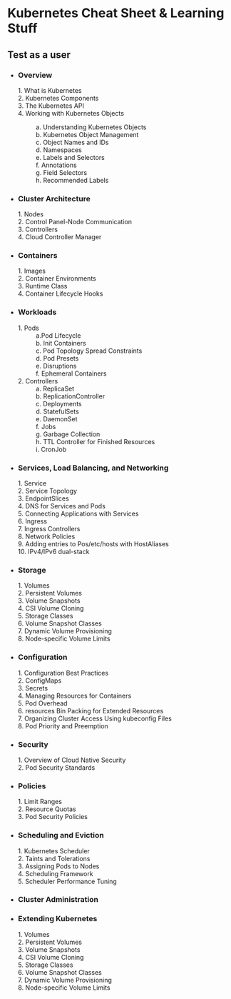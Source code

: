 <h1>Kubernetes Cheat Sheet & Learning Stuff</h1>

<h2>Test as a user</h2>
<ul>
<li><h3>Overview</h3></li> 
    <dl>
        <dt>1. What is Kubernetes</dt>
        <dt>2. Kubernetes Components</dt>
        <dt>3. The Kubernetes API</dt>
        <dt>4. Working with Kubernetes Objects</dt>
            <dl>
            <dd>a. Understanding Kubernetes Objects</dd>
            <dd>b. Kubernetes Object Management</dd>
            <dd>c. Object Names and IDs</dd>
            <dd>d. Namespaces</dd>
            <dd>e. Labels and Selectors</dd>
            <dd>f. Annotations</dd>
            <dd>g. Field Selectors</dd>
            <dd>h. Recommended Labels</dd>
            <dl>
    </dl>
<li><h3>Cluster Architecture</h3></li>
    <dl>
     <dt>1. Nodes</dt>
     <dt>2. Control Panel-Node Communication</dt>
     <dt>3. Controllers</dt>
     <dt>4. Cloud Controller Manager</dt>
    </dl>
<li><h3>Containers</h3></li>
    <dl>
        <dt>1. Images</dt>
        <dt>2. Container Environments</dt>
        <dt>3. Runtime Class</dt>
        <dt>4. Container Lifecycle Hooks</dt>
    </dl>
<li><h3>Workloads</h3></li>
    <dl>
    <dt>1. Pods</dt>
        <dd>a.Pod Lifecycle</dd>
        <dd>b. Init Containers</dd>
        <dd>c. Pod Topology Spread Constraints</dd>
        <dd>d. Pod Presets</dd>
        <dd>e. Disruptions</dd>
        <dd>f. Ephemeral Containers</dd>
    <dt>2. Controllers</dt>
            <dd>a. ReplicaSet</dd>
            <dd>b. ReplicationController</dd>
            <dd>c. Deployments</dd>
            <dd>d. StatefulSets</dd>
            <dd>e. DaemonSet</dd>
            <dd>f. Jobs</dd>
            <dd>g. Garbage Collection</dd>
            <dd>h. TTL Controller for Finished Resources</dd>
            <dd>i. CronJob</dd>
    </dl>

<li><h3>Services, Load Balancing, and Networking</h3></li>
    <dl>
    <dt>1. Service</dt>
    <dt>2. Service Topology</dt>
    <dt>3. EndpointSlices</dt>
    <dt>4. DNS for Services and Pods</dt>
    <dt>5. Connecting Applications with Services</dt>
    <dt>6. Ingress</dt>
    <dt>7. Ingress Controllers</dt>
    <dt>8. Network Policies</dt>
    <dt>9. Adding entries to Pos/etc/hosts with HostAliases</dt>
    <dt>10. IPv4/IPv6 dual-stack</dt>
    </dl>
<li><h3>Storage</h3></li>
    <dl>
    <dt>1. Volumes</dt>
    <dt>2. Persistent Volumes</dt>
    <dt>3. Volume Snapshots</dt>
    <dt>4. CSI Volume Cloning</dt>
    <dt>5. Storage Classes</dt>
    <dt>6. Volume Snapshot Classes</dt>
    <dt>7. Dynamic Volume Provisioning</dt>
    <dt>8. Node-specific Volume Limits</dt>
    </dl>
<li><h3>Configuration</h3></li>
    <dl>
    <dt>1. Configuration Best Practices</dt>
    <dt>2. ConfigMaps</dt>
    <dt>3. Secrets</dt>
    <dt>4. Managing Resources for Containers</dt>
    <dt>5. Pod Overhead</dt>
    <dt>6. resources Bin Packing for Extended Resources</dt>
    <dt>7. Organizing Cluster Access Using kubeconfig Files</dt>
    <dt>8. Pod Priority and Preemption</dt>
    </dl>
<li><h3>Security</h3></li>
    <dl>
    <dt>1. Overview of Cloud Native Security</dt>
    <dt>2. Pod Security Standards</dt>
    </dl>
<li><h3>Policies</h3></li>
    <dl>
    <dt>1. Limit Ranges</dt>
    <dt>2. Resource Quotas</dt>
    <dt>3. Pod Security Policies</dt>
    </dl>
<li><h3>Scheduling and Eviction</h3></li>
    <dl>
    <dt>1. Kubernetes Scheduler</dt>
    <dt>2. Taints and Tolerations</dt>
    <dt>3. Assigning Pods to Nodes</dt>
    <dt>4. Scheduling Framework</dt>
    <dt>5. Scheduler Performance Tuning</dt>
    </dl>
<li><h3>Cluster Administration</h3></li>
<dl>
</dl>
<li><h3>Extending Kubernetes</h3></li>
    <dl>
    <dt>1. Volumes </dt>
    <dt>2. Persistent Volumes</dt>
    <dt>3. Volume Snapshots</dt>
    <dt>4. CSI Volume Cloning </dt>
    <dt>5. Storage Classes </dt>
    <dt>6. Volume Snapshot Classes </dt>
    <dt>7. Dynamic Volume Provisioning </dt>
    <dt>8. Node-specific Volume Limits </dt>
    </dl>



</ul>